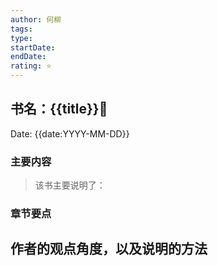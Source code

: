 ```yaml
---
author: 何柳
tags: 
type:
startDate: 
endDate:
rating: ⭐
---
```


## 书名：{{title}}📖
 
Date: {{date:YYYY-MM-DD}} 

### 主要内容
> 该书主要说明了：


### 章节要点
**作者的观点角度，以及说明的方法**
-




